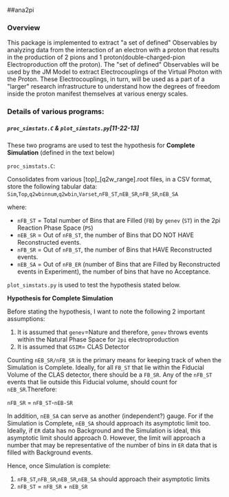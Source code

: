 ##ana2pi

### Overview
This package is implemented to extract "a set of defined" Observables by analyzing data from the interaction of an electron with a proton that results in the production of 2 pions and 1 proton(double-charged-pion Electroproduction off the proton). The "set of defined" Observables will be used by the JM Model to extract Electrocouplings of the Virtual Photon with the Proton. These Electrocouplings, in turn, will be used as a part of a "larger" research infrastructure to understand how the degrees of freedom inside the proton manifest themselves at various energy scales.

### Details of various programs:

##### `proc_simstats.C` & `plot_simstats.py`[11-22-13]
These two programs are used to test the hypothesis for __Complete Simulation__ (defined in the text below)

`proc_simstats.C`:

Consolidates from various [top]_[q2w_range].root files, in a CSV format, store the following tabular data:
`Sim`,`Top`,`q2wbinnum`,`q2wbin`,`Varset`,`nFB_ST`,`nEB_SR`,`nFB_SR`,`nEB_SA`

where:

*	`nFB_ST` = Total number of Bins that are Filled (`FB`) by `genev` (`ST`) in the 2pi Reaction Phase Space (`PS`)
*	`nEB_SR` = Out of `nFB_ST`, the number of Bins that DO NOT HAVE Reconstructed events.
*	`nFB_SR` = Out of `nFB_ST`, the number of Bins that HAVE Reconstructed events.
*	`nEB_SA` = Out of `nFB_ER` (number of Bins that are Filled by Reconstructed events in Experiment), the number
         of bins that have no Acceptance.

`plot_simstats.py` is used to test the hypothesis stated below.

__Hypothesis for Complete Simulation__

Before stating the hypothesis, I want to note the following 2 important assumptions:

1. It is assumed that `genev`=Nature and therefore, `genev` throws events within the Natural Phase Space for `2pi` electroproduction
2. It is assumed that `GSIM`= CLAS Detector

Counting `nEB_SR/nFB_SR` is the primary means for keeping track of when the Simulation is Complete. Ideally,
for all `FB_ST` that lie within the Fiducial Volume of the CLAS detector, there should be a `FB_SR`. Any of 
the `nFB_ST` events that lie outside this Fiducial volume, should count for `nEB_SR`.Therefore:

`nFB_SR` = `nFB_ST`-`nEB-SR`

In addition, `nEB_SA` can serve as another (independent?) gauge. For if the Simulation is Complete,
`nEB_SA` should approach its asymptotic limit too. Ideally, if `ER` data has no Background and the Simulation is 
ideal, this asymptotic limit should approach 0. However, the limit will approach a number that may be representative
of the number of bins in `ER` data that is filled with Background events.

Hence, once Simulation is complete:

1. `nFB_ST`,`nFB_SR`,`nEB_SR`,`nEB_SA` should approach their asymptotic limits
2. `nFB_ST` = `nFB_SR` + `nEB_SR`

